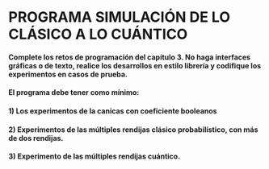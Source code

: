 # PROGRAMA SIMULACIÓN DE LO CLÁSICO A LO CUÁNTICO
#### Complete los retos de programación del capítulo 3. No haga interfaces gráficas o de texto, realice los desarrollos en estilo librería y codifique los experimentos en casos de prueba.
#### El programa debe tener como mínimo:
#### 1) Los experimentos de la canicas con coeficiente booleanos
#### 2) Experimentos de las múltiples rendijas clásico probabilístico, con más de dos rendijas.
#### 3) Experimento de las múltiples rendijas cuántico.

